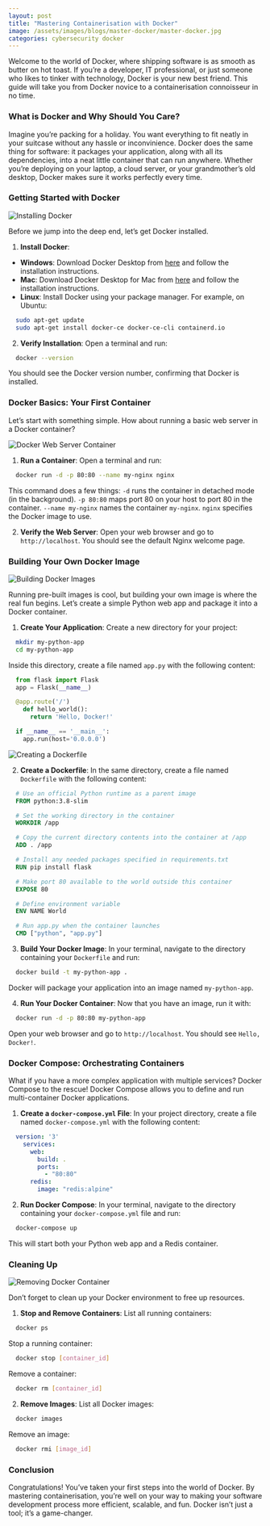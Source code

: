 ```yaml
---
layout: post
title: "Mastering Containerisation with Docker"
image: /assets/images/blogs/master-docker/master-docker.jpg
categories: cybersecurity docker
---
```


Welcome to the world of Docker, where shipping software is as smooth as butter on hot toast. If you’re a developer, IT professional, or just someone who likes to tinker with technology, Docker is your new best friend. This guide will take you from Docker novice to a containerisation connoisseur in no time.

### What is Docker and Why Should You Care?

Imagine you’re packing for a holiday. You want everything to fit neatly in your suitcase without any hassle or inconvinience. Docker does the same thing for software: it packages your application, along with all its dependencies, into a neat little container that can run anywhere. Whether you’re deploying on your laptop, a cloud server, or your grandmother’s old desktop, Docker makes sure it works perfectly every time.

### Getting Started with Docker

![Installing Docker](/assets/images/blogs/master-docker/install-docker.jpg)

Before we jump into the deep end, let’s get Docker installed.

1. **Install Docker**:
- **Windows**: Download Docker Desktop from [here](https://www.docker.com/products/docker-desktop) and follow the installation instructions.
- **Mac**: Download Docker Desktop for Mac from [here](https://www.docker.com/products/docker-desktop) and follow the installation instructions.
- **Linux**: Install Docker using your package manager. For example, on Ubuntu:
```sh
  sudo apt-get update
  sudo apt-get install docker-ce docker-ce-cli containerd.io
```

2. **Verify Installation**:
Open a terminal and run:
```sh
  docker --version
```
You should see the Docker version number, confirming that Docker is installed.

### Docker Basics: Your First Container

Let’s start with something simple. How about running a basic web server in a Docker container?

![Docker Web Server Container](/assets/images/blogs/master-docker/web-server.jpg)

1. **Run a Container**:
Open a terminal and run:
```sh
  docker run -d -p 80:80 --name my-nginx nginx
```
This command does a few things:
  `-d` runs the container in detached mode (in the background).
  `-p 80:80` maps port 80 on your host to port 80 in the container.
  `--name my-nginx` names the container `my-nginx`.
  `nginx` specifies the Docker image to use.

2. **Verify the Web Server**:
Open your web browser and go to `http://localhost`.
  You should see the default Nginx welcome page.

### Building Your Own Docker Image

![Building Docker Images](/assets/images/blogs//master-docker/docker-images.jpg)

Running pre-built images is cool, but building your own image is where the real fun begins. Let’s create a simple Python web app and package it into a Docker container.

1. **Create Your Application**:
Create a new directory for your project:
``` sh
  mkdir my-python-app
  cd my-python-app
```
Inside this directory, create a file named `app.py` with the following content:

``` python
  from flask import Flask
  app = Flask(__name__)

  @app.route('/')
    def hello_world():
      return 'Hello, Docker!'

  if __name__ == '__main__':
    app.run(host='0.0.0.0')
```

![Creating a Dockerfile](/assets/images/blogs/master-docker/dockerfile.jpg)

2. **Create a Dockerfile**:
In the same directory, create a file named `Dockerfile` with the following content:
```Dockerfile
  # Use an official Python runtime as a parent image
  FROM python:3.8-slim

  # Set the working directory in the container
  WORKDIR /app

  # Copy the current directory contents into the container at /app
  ADD . /app

  # Install any needed packages specified in requirements.txt
  RUN pip install flask

  # Make port 80 available to the world outside this container
  EXPOSE 80

  # Define environment variable
  ENV NAME World

  # Run app.py when the container launches
  CMD ["python", "app.py"]
```

3. **Build Your Docker Image**:
In your terminal, navigate to the directory containing your `Dockerfile` and run:
```sh
  docker build -t my-python-app .
```
Docker will package your application into an image named `my-python-app`.

4. **Run Your Docker Container**:
Now that you have an image, run it with:
```sh
  docker run -d -p 80:80 my-python-app
```
Open your web browser and go to `http://localhost`.
  You should see `Hello, Docker!`.

### Docker Compose: Orchestrating Containers

What if you have a more complex application with multiple services? Docker Compose to the rescue! Docker Compose allows you to define and run multi-container Docker applications.

1. **Create a `docker-compose.yml` File**:
In your project directory, create a file named `docker-compose.yml` with the following content:
```yaml
  version: '3'
    services:
      web:
        build: .
        ports:
          - "80:80"
      redis:
        image: "redis:alpine"
```

2. **Run Docker Compose**:
In your terminal, navigate to the directory containing your `docker-compose.yml` file and run:
```sh
  docker-compose up
```
This will start both your Python web app and a Redis container.

### Cleaning Up

![Removing Docker Container](/assets/images/blogs/master-docker/remove-container.jpg)

Don’t forget to clean up your Docker environment to free up resources.

1. **Stop and Remove Containers**:
List all running containers:
```sh
  docker ps
```
Stop a running container:
```sh
  docker stop [container_id]
```
Remove a container:
```sh
  docker rm [container_id]
```

2. **Remove Images**:
List all Docker images:
```sh
  docker images
```
Remove an image:
```sh
  docker rmi [image_id]
```

### Conclusion

Congratulations! You’ve taken your first steps into the world of Docker. By mastering containerisation, you’re well on your way to making your software development process more efficient, scalable, and fun. Docker isn’t just a tool; it’s a game-changer.
